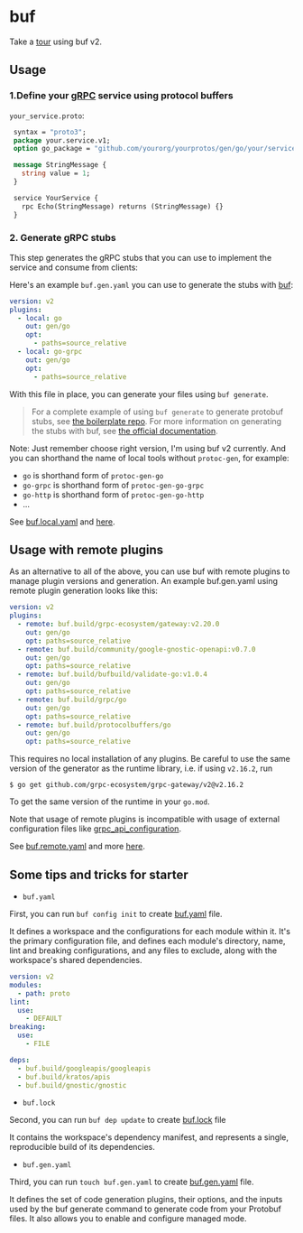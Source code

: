 # buf

Take a [tour](https://buf.build/docs/introduction) using buf v2.

## Usage

### 1.Define your [gRPC](https://grpc.io/docs/) service using protocol buffers

`your_service.proto`:

```protobuf
 syntax = "proto3";
 package your.service.v1;
 option go_package = "github.com/yourorg/yourprotos/gen/go/your/service/v1";

 message StringMessage {
   string value = 1;
 }

 service YourService {
   rpc Echo(StringMessage) returns (StringMessage) {}
 }
```

### 2. Generate gRPC stubs

This step generates the gRPC stubs that you can use to implement the service and consume from clients:

Here's an example `buf.gen.yaml` you can use to generate the stubs with [buf](https://github.com/bufbuild/buf):

```yaml
version: v2
plugins:
  - local: go
    out: gen/go
    opt:
      - paths=source_relative
  - local: go-grpc
    out: gen/go
    opt:
      - paths=source_relative
```

With this file in place, you can generate your files using `buf generate`.

> For a complete example of using `buf generate` to generate protobuf stubs, see
> [the boilerplate repo](https://github.com/johanbrandhorst/grpc-gateway-boilerplate).
> For more information on generating the stubs with buf, see
> [the official documentation](https://docs.buf.build/generate-usage).

Note: Just remember choose right version, I'm using buf v2 currently.
And you can shorthand the name of local tools without `protoc-gen`, for example:
- `go` is shorthand form of `protoc-gen-go` 
- `go-grpc` is shorthand form of `protoc-gen-go-grpc` 
- `go-http` is shorthand form of `protoc-gen-go-http`
- ...

See [buf.local.yaml](buf.local.yaml) and [here](https://buf.build/docs/generate/overview#generating-with-local-plugins).

## Usage with remote plugins

As an alternative to all of the above, you can use buf with remote plugins to manage plugin versions and generation. An example buf.gen.yaml using remote plugin generation looks like this:

```yaml
version: v2
plugins:
  - remote: buf.build/grpc-ecosystem/gateway:v2.20.0
    out: gen/go
    opt: paths=source_relative
  - remote: buf.build/community/google-gnostic-openapi:v0.7.0
    out: gen/go
    opt: paths=source_relative
  - remote: buf.build/bufbuild/validate-go:v1.0.4
    out: gen/go
    opt: paths=source_relative
  - remote: buf.build/grpc/go
    out: gen/go
    opt: paths=source_relative
  - remote: buf.build/protocolbuffers/go
    out: gen/go
    opt: paths=source_relative
```

This requires no local installation of any plugins. Be careful to use the same
version of the generator as the runtime library, i.e. if using `v2.16.2`, run

```shell
$ go get github.com/grpc-ecosystem/grpc-gateway/v2@v2.16.2
```

To get the same version of the runtime in your `go.mod`.

Note that usage of remote plugins is incompatible with usage of external configuration files like [grpc_api_configuration](https://grpc-ecosystem.github.io/grpc-gateway/docs/mapping/grpc_api_configuration/#using-an-external-configuration-file).

See [buf.remote.yaml](buf.remote.yaml) and more [here](https://buf.build/docs/generate/remote-plugins).


## Some tips and tricks for starter

- `buf.yaml`

First, you can run `buf config init` to create [buf.yaml](buf.yaml) file.

It defines a workspace and the configurations for each module within it. It's the primary configuration file, and defines each module's directory, name, lint and breaking configurations, and any files to exclude, along with the workspace's shared dependencies.

```yaml
version: v2
modules:
  - path: proto
lint:
  use:
    - DEFAULT
breaking:
  use:
    - FILE

deps:
  - buf.build/googleapis/googleapis
  - buf.build/kratos/apis
  - buf.build/gnostic/gnostic
```

- `buf.lock`

Second, you can run `buf dep update` to create [buf.lock](buf.lock) file

It contains the workspace's dependency manifest, and represents a single, reproducible build of its dependencies.

- `buf.gen.yaml`

Third, you can run `touch buf.gen.yaml` to create [buf.gen.yaml](buf.gen.yaml) file.

It defines the set of code generation plugins, their options, and the inputs used by the buf generate command to generate code from your Protobuf files. It also allows you to enable and configure managed mode.


